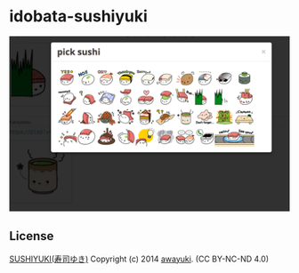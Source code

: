 idobata-sushiyuki
=================

![](https://raw.githubusercontent.com/fukayatsu/idobata-sushiyuki/master/screenshots/sushi_picker.png)

## License

[SUSHIYUKI(寿司ゆき)](http://awayuki.net/sushiyuki/)
Copyright (c) 2014 [awayuki](https://github.com/awayuki). (CC BY-NC-ND 4.0)
